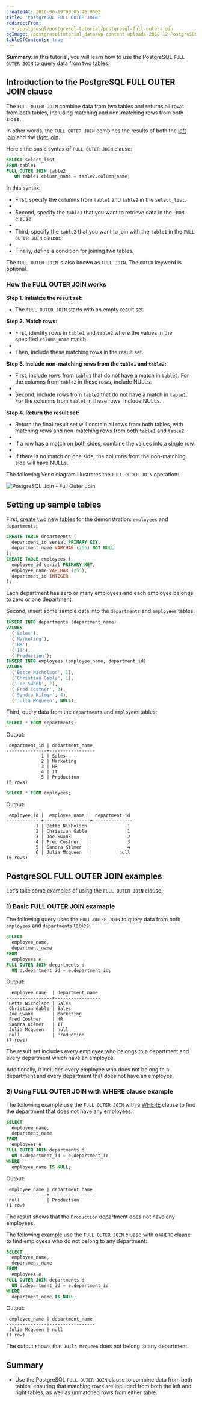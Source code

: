 ```yaml
---
createdAt: 2016-06-19T09:05:46.000Z
title: 'PostgreSQL FULL OUTER JOIN'
redirectFrom:
  - /postgresql/postgresql-tutorial/postgresql-full-outer-join
ogImage: /postgresqltutorial_data/wp-content-uploads-2018-12-PostgreSQL-Join-Full-Outer-Join.png
tableOfContents: true
---
```



**Summary**: in this tutorial, you will learn how to use the PostgreSQL `FULL OUTER JOIN` to query data from two tables.

## Introduction to the PostgreSQL FULL OUTER JOIN clause

The `FULL OUTER JOIN` combine data from two tables and returns all rows from both tables, including matching and non-matching rows from both sides.

In other words, the `FULL OUTER JOIN` combines the results of both the [left join](/postgresql/postgresql-left-join) and the [right join](/postgresql/postgresql-tutorial/postgresql-right-join).

Here's the basic syntax of `FULL OUTER JOIN` clause:

```sql
SELECT select_list
FROM table1
FULL OUTER JOIN table2
   ON table1.column_name = table2.column_name;
```

In this syntax:

- First, specify the columns from `table1` and `table2` in the `select_list`.
-
- Second, specify the `table1` that you want to retrieve data in the `FROM` clause.
-
- Third, specify the `table2` that you want to join with the `table1` in the `FULL OUTER JOIN` clause.
-
- Finally, define a condition for joining two tables.

The `FULL OUTER JOIN` is also known as `FULL JOIN`. The `OUTER` keyword is optional.

### How the FULL OUTER JOIN works

**Step 1. Initialize the result set:**

- The `FULL OUTER JOIN` starts with an empty result set.

**Step 2. Match rows:**

- First, identify rows in `table1` and `table2` where the values in the specified `column_name` match.
-
- Then, include these matching rows in the result set.

**Step 3. Include non-matching rows from the `table1` and `table2`:**

- First, include rows from `table1` that do not have a match in `table2`. For the columns from `table2` in these rows, include NULLs.
-
- Second, include rows from `table2` that do not have a match in `table1`. For the columns from `table1` in these rows, include NULLs.

**Step 4. Return the result set:**

- Return the final result set will contain all rows from both tables, with matching rows and non-matching rows from both `table1` and `table2`.
-
- If a row has a match on both sides, combine the values into a single row.
-
- If there is no match on one side, the columns from the non-matching side will have NULLs.

The following Venn diagram illustrates the `FULL OUTER JOIN` operation:

![PostgreSQL Join - Full Outer Join](/postgresqltutorial_data/wp-content-uploads-2018-12-PostgreSQL-Join-Full-Outer-Join.png)

## Setting up sample tables

First, [create two new tables](/postgresql/postgresql-create-table) for the demonstration: `employees` and `departments`:

```sql
CREATE TABLE departments (
  department_id serial PRIMARY KEY,
  department_name VARCHAR (255) NOT NULL
);
CREATE TABLE employees (
  employee_id serial PRIMARY KEY,
  employee_name VARCHAR (255),
  department_id INTEGER
);
```

Each department has zero or many employees and each employee belongs to zero or one department.

Second, insert some sample data into the `departments` and `employees` tables.

```sql
INSERT INTO departments (department_name)
VALUES
  ('Sales'),
  ('Marketing'),
  ('HR'),
  ('IT'),
  ('Production');
INSERT INTO employees (employee_name, department_id)
VALUES
  ('Bette Nicholson', 1),
  ('Christian Gable', 1),
  ('Joe Swank', 2),
  ('Fred Costner', 3),
  ('Sandra Kilmer', 4),
  ('Julia Mcqueen', NULL);
```

Third, query data from the `departments` and `employees` tables:

```sql
SELECT * FROM departments;
```

Output:

```
 department_id | department_name
---------------+-----------------
             1 | Sales
             2 | Marketing
             3 | HR
             4 | IT
             5 | Production
(5 rows)
```

```sql
SELECT * FROM employees;
```

Output:

```
 employee_id |  employee_name  | department_id
-------------+-----------------+---------------
           1 | Bette Nicholson |             1
           2 | Christian Gable |             1
           3 | Joe Swank       |             2
           4 | Fred Costner    |             3
           5 | Sandra Kilmer   |             4
           6 | Julia Mcqueen   |          null
(6 rows)
```

## PostgreSQL FULL OUTER JOIN examples

Let's take some examples of using the `FULL OUTER JOIN` clause.

### 1) Basic FULL OUTER JOIN examaple

The following query uses the `FULL OUTER JOIN` to query data from both `employees` and `departments` tables:

```sql
SELECT
  employee_name,
  department_name
FROM
  employees e
FULL OUTER JOIN departments d
  ON d.department_id = e.department_id;
```

Output:

```
  employee_name  | department_name
-----------------+-----------------
 Bette Nicholson | Sales
 Christian Gable | Sales
 Joe Swank       | Marketing
 Fred Costner    | HR
 Sandra Kilmer   | IT
 Julia Mcqueen   | null
 null            | Production
(7 rows)
```

The result set includes every employee who belongs to a department and every department which have an employee.

Additionally, it includes every employee who does not belong to a department and every department that does not have an employee.

### 2) Using FULL OUTER JOIN with WHERE clause example

The following example use the `FULL OUTER JOIN` with a [WHERE](/postgresql/postgresql-where) clause to find the department that does not have any employees:

```sql
SELECT
  employee_name,
  department_name
FROM
  employees e
FULL OUTER JOIN departments d
  ON d.department_id = e.department_id
WHERE
  employee_name IS NULL;
```

Output:

```
 employee_name | department_name
---------------+-----------------
 null          | Production
(1 row)
```

The result shows that the `Production` department does not have any employees.

The following example use the `FULL OUTER JOIN` cluase with a `WHERE` clause to find employees who do not belong to any department:

```sql
SELECT
  employee_name,
  department_name
FROM
  employees e
FULL OUTER JOIN departments d
  ON d.department_id = e.department_id
WHERE
  department_name IS NULL;
```

Output:

```
 employee_name | department_name
---------------+-----------------
 Julia Mcqueen | null
(1 row)
```

The output shows that `Juila Mcqueen` does not belong to any department.

## Summary

- Use the PostgreSQL `FULL OUTER JOIN` clause to combine data from both tables, ensuring that matching rows are included from both the left and right tables, as well as unmatched rows from either table.
